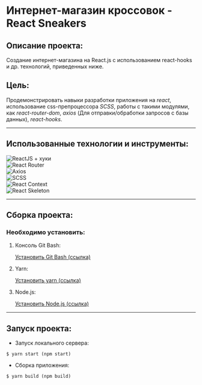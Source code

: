 # Интернет-магазин кроссовок - **React Sneakers**

## Описание проекта:

Создание интернет-магазина на React.js с использованием react-hooks и др. технологий, приведенных ниже.

## Цель:

Продемонстрировать навыки разработки приложения на _react_, использование css-препроцессора _SCSS_, работы с такими модулями, как _react-router-dom_, _axios_ (Для отправки/обработки запросов с базы данных), _react-hooks_.

---

## Использованные технологии и инструменты:

![ReactJS + хуки](https://img.shields.io/badge/-ReactJS+хуки-282727?style=for-the-badge)
<br>![React Router](https://img.shields.io/badge/-React_Router-282727?style=for-the-badge)
<br>![Axios](https://img.shields.io/badge/-Axios-282727?style=for-the-badge)
<br>![SCSS](https://img.shields.io/badge/-SCSS-282727?style=for-the-badge)
<br>![React Context](https://img.shields.io/badge/-React_Context-282727?style=for-the-badge)
<br>![React Skeleton](https://img.shields.io/badge/-React_Skeleton-282727?style=for-the-badge)

---

## Сборка проекта:

### Необходимо установить:

1. Консоль Git Bash:

   [Установить Git Bash (ссылка)](https://git-scm.com/downloads)

2. Yarn:

   [Установить yarn (ссылка)](https://classic.yarnpkg.com/en/docs/install/#windows-stable)

3. Node.js:

   [Установить Node.js (ссылка)](https://nodejs.org/en/)

---

## Запуск проекта:

- Запуск локального сервера:

```
$ yarn start (npm start)
```

- Сборка приложения:

```
$ yarn build (npm build)
```
